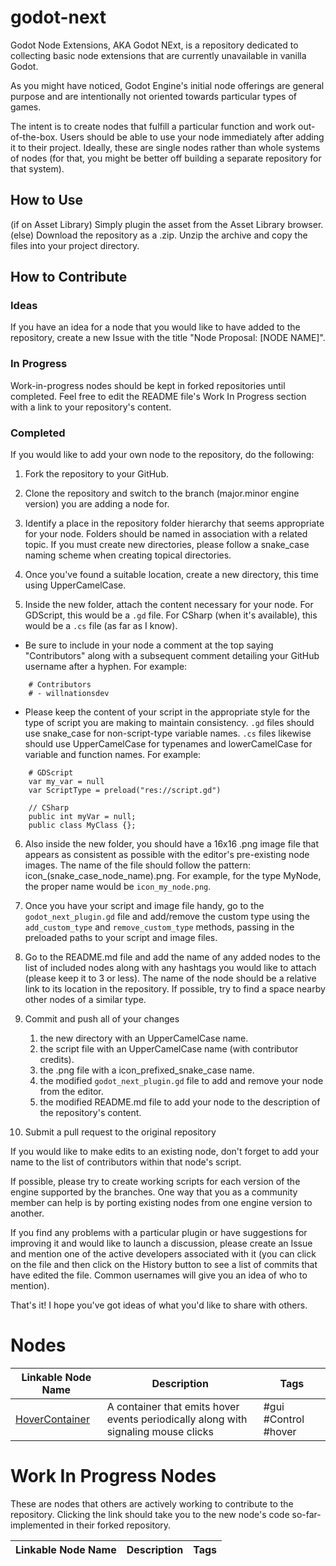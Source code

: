 
# godot-next

Godot Node Extensions, AKA Godot NExt, is a repository dedicated to collecting basic node extensions that are currently unavailable in vanilla Godot.

As you might have noticed, Godot Engine's initial node offerings are general purpose and are intentionally not oriented towards particular types of games.

The intent is to create nodes that fulfill a particular function and work out-of-the-box. Users should be able to use your node immediately after adding it to their project.
Ideally, these are single nodes rather than whole systems of nodes (for that, you might be better off building a separate repository for that system).

## How to Use

(if on Asset Library) Simply plugin the asset from the Asset Library browser.
(else) Download the repository as a .zip. Unzip the archive and copy the files into your project directory.

## How to Contribute

### Ideas
If you have an idea for a node that you would like to have added to the repository, create a new Issue with the title "Node Proposal: [NODE NAME]".

### In Progress
Work-in-progress nodes should be kept in forked repositories until completed. Feel free to edit the README file's Work In Progress section with a link to your repository's content.

### Completed

If you would like to add your own node to the repository, do the following:

1. Fork the repository to your GitHub.

2. Clone the repository and switch to the branch (major.minor engine version) you are adding a node for.

3. Identify a place in the repository folder hierarchy that seems appropriate for your node. Folders should be named in association with a related topic. If you must create new directories, please follow a snake_case naming scheme when creating topical directories.

4. Once you've found a suitable location, create a new directory, this time using UpperCamelCase.

5. Inside the new folder, attach the content necessary for your node. For GDScript, this would be a `.gd` file. For CSharp (when it's available), this would be a `.cs` file (as far as I know).

- Be sure to include in your node a comment at the top saying "Contributors" along with a subsequent comment detailing your GitHub username after a hyphen. For example:
```
    # Contributors
    # - willnationsdev
```
- Please keep the content of your script in the appropriate style for the type of script you are making to maintain consistency. `.gd` files should use snake_case for non-script-type variable names. `.cs` files likewise should use UpperCamelCase for typenames and lowerCamelCase for variable and function names. For example:
```
    # GDScript
    var my_var = null
    var ScriptType = preload("res://script.gd")

    // CSharp
    public int myVar = null;
    public class MyClass {};
```
6. Also inside the new folder, you should have a 16x16 .png image file that appears as consistent as possible with the editor's pre-existing node images. The name of the file should follow the pattern: icon\_(snake\_case\_node\_name).png. For example, for the type MyNode, the proper name would be `icon_my_node.png`.

7. Once you have your script and image file handy, go to the `godot_next_plugin.gd` file and add/remove the custom type using the `add_custom_type` and `remove_custom_type` methods, passing in the preloaded paths to your script and image files.

8. Go to the README.md file and add the name of any added nodes to the list of included nodes along with any hashtags you would like to attach (please keep it to 3 or less). The name of the node should be a relative link to its location in the repository. If possible, try to find a space nearby other nodes of a similar type.

9. Commit and push all of your changes

    1. the new directory with an UpperCamelCase name.
    2. the script file with an UpperCamelCase name (with contributor credits).
    3. the .png file with a icon\_prefixed\_snake\_case name.
    4. the modified `godot_next_plugin.gd` file to add and remove your node from the editor.
    5. the modified README.md file to add your node to the description of the repository's content.

10. Submit a pull request to the original repository

If you would like to make edits to an existing node, don't forget to add your name to the list of contributors within that node's script.

If possible, please try to create working scripts for each version of the engine supported by the branches. One way that you as a community member can help is by porting existing nodes from one engine version to another.

If you find any problems with a particular plugin or have suggestions for improving it and would like to launch a discussion, please create an Issue and mention one of the active developers associated with it (you can click on the file and then click on the History button to see a list of commits that have edited the file. Common usernames will give you an idea of who to mention).

That's it! I hope you've got ideas of what you'd like to share with others.

# Nodes

|Linkable Node Name|Description|Tags
|-|-|-|
|[HoverContainer](gui/containers/HoverContainer/HoverContainer.gd)|A container that emits hover events periodically along with signaling mouse clicks|\#gui \#Control \#hover

# Work In Progress Nodes

These are nodes that others are actively working to contribute to the repository. Clicking the link should take you to the new node's code so-far-implemented in their forked repository.

|Linkable Node Name|Description|Tags
|-|-|-|

